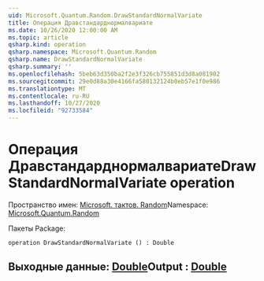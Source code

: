 ```yaml
---
uid: Microsoft.Quantum.Random.DrawStandardNormalVariate
title: Операция Дравстандарднормалвариате
ms.date: 10/26/2020 12:00:00 AM
ms.topic: article
qsharp.kind: operation
qsharp.namespace: Microsoft.Quantum.Random
qsharp.name: DrawStandardNormalVariate
qsharp.summary: ''
ms.openlocfilehash: 5beb63d350ba2f2e3f326cb755851d3d8a081902
ms.sourcegitcommit: 29e0d88a30e4166fa580132124b0eb57e1f0e986
ms.translationtype: MT
ms.contentlocale: ru-RU
ms.lasthandoff: 10/27/2020
ms.locfileid: "92733584"
---
```

# <a name="drawstandardnormalvariate-operation"></a><span data-ttu-id="8961c-102">Операция Дравстандарднормалвариате</span><span class="sxs-lookup"><span data-stu-id="8961c-102">DrawStandardNormalVariate operation</span></span>

<span data-ttu-id="8961c-103">Пространство имен: [Microsoft. тактов. Random](xref:Microsoft.Quantum.Random)</span><span class="sxs-lookup"><span data-stu-id="8961c-103">Namespace: [Microsoft.Quantum.Random](xref:Microsoft.Quantum.Random)</span></span>

<span data-ttu-id="8961c-104">Пакеты [](https://nuget.org/packages/)</span><span class="sxs-lookup"><span data-stu-id="8961c-104">Package: [](https://nuget.org/packages/)</span></span>




```qsharp
operation DrawStandardNormalVariate () : Double
```


## <a name="output--double"></a><span data-ttu-id="8961c-105">Выходные данные: [Double](xref:microsoft.quantum.lang-ref.double)</span><span class="sxs-lookup"><span data-stu-id="8961c-105">Output : [Double](xref:microsoft.quantum.lang-ref.double)</span></span>

